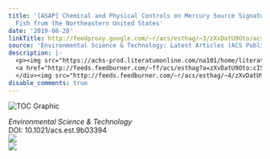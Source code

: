 ```yaml
---
title: '[ASAP] Chemical and Physical Controls on Mercury Source Signatures in Stream
  Fish from the Northeastern United States'
date: '2019-08-20'
linkTitle: http://feedproxy.google.com/~r/acs/esthag/~3/zXvDatU9Oto/acs.est.9b03394
source: 'Environmental Science & Technology: Latest Articles (ACS Publications)'
description: |-
  <p><img src="https://achs-prod.literatumonline.com/na101/home/literatum/publisher/achs/journals/content/esthag/0/esthag.ahead-of-print/acs.est.9b03394/20190820/images/medium/es9b03394_0005.gif" alt="TOC Graphic"/></p><div><cite>Environmental Science & Technology</cite></div><div>DOI: 10.1021/acs.est.9b03394</div><div class="feedflare">
  <a href="http://feeds.feedburner.com/~ff/acs/esthag?a=zXvDatU9Oto:cI50RwRC4t0:yIl2AUoC8zA"><img src="http://feeds.feedburner.com/~ff/acs/esthag?d=yIl2AUoC8zA" border="0"></img></a>
  </div><img src="http://feeds.feedburner.com/~r/acs/esthag/~4/zXvDatU9Oto" ...
disable_comments: true
---
```

<p><img src="https://achs-prod.literatumonline.com/na101/home/literatum/publisher/achs/journals/content/esthag/0/esthag.ahead-of-print/acs.est.9b03394/20190820/images/medium/es9b03394_0005.gif" alt="TOC Graphic"/></p><div><cite>Environmental Science & Technology</cite></div><div>DOI: 10.1021/acs.est.9b03394</div><div class="feedflare">
<a href="http://feeds.feedburner.com/~ff/acs/esthag?a=zXvDatU9Oto:cI50RwRC4t0:yIl2AUoC8zA"><img src="http://feeds.feedburner.com/~ff/acs/esthag?d=yIl2AUoC8zA" border="0"></img></a>
</div><img src="http://feeds.feedburner.com/~r/acs/esthag/~4/zXvDatU9Oto" ...